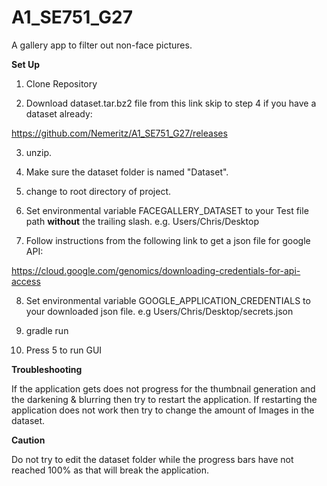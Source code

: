 # A1_SE751_G27
A gallery app to filter out non-face pictures.

**Set Up**
1. Clone Repository

2. Download  dataset.tar.bz2 file from this link skip to step 4 if you have a dataset already:

https://github.com/Nemeritz/A1_SE751_G27/releases 

3. unzip.

4. Make sure the dataset folder is named "Dataset".

5. change to root directory of project.

6. Set environmental variable FACEGALLERY_DATASET to your Test file path **without** the trailing slash.
e.g. Users/Chris/Desktop

7. Follow instructions from the following link to get a json file for google API:

https://cloud.google.com/genomics/downloading-credentials-for-api-access

8. Set environmental variable GOOGLE_APPLICATION_CREDENTIALS to your downloaded json file.
e.g Users/Chris/Desktop/secrets.json

9. gradle run

10. Press 5 to run GUI

**Troubleshooting**

If the application gets does not progress for the thumbnail generation and the darkening & blurring then try to restart the application. If restarting the application does not work then try to change the amount of Images in the dataset.

**Caution**

Do not try to edit the dataset folder while the progress bars have not reached 100% as that will break the application.
